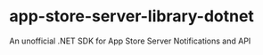 # app-store-server-library-dotnet
An unofficial .NET SDK for App Store Server Notifications and API
